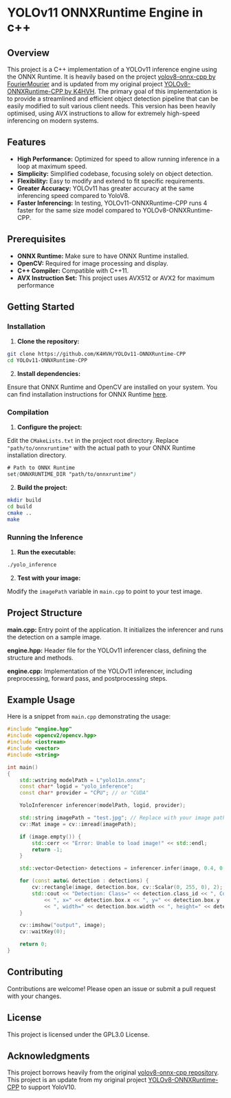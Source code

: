 # YOLOv11 ONNXRuntime Engine in c++

## Overview

This project is a C++ implementation of a YOLOv11 inference engine using the ONNX Runtime. It is heavily based on the project [yolov8-onnx-cpp by FourierMourier](https://github.com/FourierMourier/yolov8-onnx-cpp) and is updated from my original project [YOLOv8-ONNXRuntime-CPP by K4HVH](https://github.com/K4HVH/YOLOv8-ONNXRuntime-CPP). The primary goal of this implementation is to provide a streamlined and efficient object detection pipeline that can be easily modified to suit various client needs. This version has been heavily optimised, using AVX instructions to allow for extremely high-speed inferencing on modern systems.

## Features

- **High Performance:** Optimized for speed to allow running inference in a loop at maximum speed.
- **Simplicity:** Simplified codebase, focusing solely on object detection.
- **Flexibility:** Easy to modify and extend to fit specific requirements.
- **Greater Accuracy:** YOLOv11 has greater accuracy at the same inferencing speed compared to YoloV8.
- **Faster Inferencing:** In testing, YOLOv11-ONNXRuntime-CPP runs 4 faster for the same size model compared to YOLOv8-ONNXRuntime-CPP.

## Prerequisites

- **ONNX Runtime:** Make sure to have ONNX Runtime installed.
- **OpenCV:** Required for image processing and display.
- **C++ Compiler:** Compatible with C++11.
- **AVX Instruction Set:** This project uses AVX512 or AVX2 for maximum performance

## Getting Started

### Installation
1. **Clone the repository:**

```sh
git clone https://github.com/K4HVH/YOLOv11-ONNXRuntime-CPP
cd YOLOv11-ONNXRuntime-CPP
```

2. **Install dependencies:**
   
Ensure that ONNX Runtime and OpenCV are installed on your system. You can find installation instructions for ONNX Runtime [here](https://onnxruntime.ai/).

### Compilation

1. **Configure the project:**
   
Edit the `CMakeLists.txt` in the project root directory. Replace `"path/to/onnxruntime"` with the actual path to your ONNX Runtime installation directory.

``` scss
# Path to ONNX Runtime
set(ONNXRUNTIME_DIR "path/to/onnxruntime")
```

2. **Build the project:**

```sh
mkdir build
cd build
cmake ..
make
```

### Running the Inference

1. **Run the executable:**

```sh
./yolo_inference
```

2. **Test with your image:**
   
Modify the `imagePath` variable in `main.cpp` to point to your test image.

## Project Structure
**main.cpp:** Entry point of the application. It initializes the inferencer and runs the detection on a sample image.

**engine.hpp:** Header file for the YOLOv11 inferencer class, defining the structure and methods.

**engine.cpp:** Implementation of the YOLOv11 inferencer, including preprocessing, forward pass, and postprocessing steps.

## Example Usage
Here is a snippet from `main.cpp` demonstrating the usage:

```cpp
#include "engine.hpp"
#include <opencv2/opencv.hpp>
#include <iostream>
#include <vector>
#include <string>

int main()
{
    std::wstring modelPath = L"yolo11n.onnx";
    const char* logid = "yolo_inference";
    const char* provider = "CPU"; // or "CUDA"

    YoloInferencer inferencer(modelPath, logid, provider);

    std::string imagePath = "test.jpg"; // Replace with your image path
    cv::Mat image = cv::imread(imagePath);

    if (image.empty()) {
        std::cerr << "Error: Unable to load image!" << std::endl;
        return -1;
    }

    std::vector<Detection> detections = inferencer.infer(image, 0.4, 0.5);

    for (const auto& detection : detections) {
        cv::rectangle(image, detection.box, cv::Scalar(0, 255, 0), 2);
        std::cout << "Detection: Class=" << detection.class_id << ", Confidence=" << detection.confidence
            << ", x=" << detection.box.x << ", y=" << detection.box.y
            << ", width=" << detection.box.width << ", height=" << detection.box.height << std::endl;
    }

    cv::imshow("output", image);
    cv::waitKey(0);

    return 0;
}
```

## Contributing
Contributions are welcome! Please open an issue or submit a pull request with your changes.

## License
This project is licensed under the GPL3.0 License.

## Acknowledgments
This project borrows heavily from the original [yolov8-onnx-cpp repository](https://github.com/FourierMourier/yolov8-onnx-cpp).
This project is an update from my original project [YOLOv8-ONNXRuntime-CPP](https://github.com/K4HVH/YOLOv8-ONNXRuntime-CPP) to support YoloV10.
